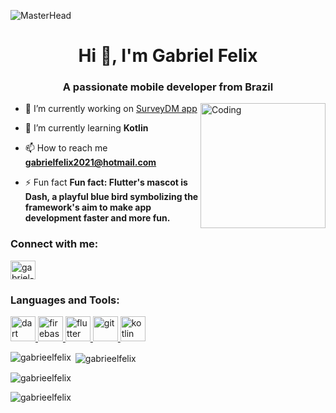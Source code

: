 ![MasterHead](https://github.com/gabrieelfelix/gabrieelfelix/assets/102039571/cb883e67-3b83-4aef-bfac-cdfe667b992d)


<h1 align="center">Hi 👋, I'm Gabriel Felix</h1>
<h3 align="center">A passionate mobile developer from Brazil</h3>
<img align="right" alt="Coding" width="200" src="https://proeffico.com/wp-content/uploads/2023/10/app-development-1.gif">

- 🔭 I’m currently working on [SurveyDM app](https://github.com/DemmiBot/field_research_app)

- 🌱 I’m currently learning **Kotlin**

- 📫 How to reach me **gabrielfelix2021@hotmail.com**

- ⚡ Fun fact **Fun fact: Flutter's mascot is Dash, a playful blue bird symbolizing the framework's aim to make app development faster and more fun.**

<h3 align="left">Connect with me:</h3>
<p align="left">
<a href="https://linkedin.com/in/gabriel-felix-33648529b" target="blank"><img align="center" src="https://raw.githubusercontent.com/rahuldkjain/github-profile-readme-generator/master/src/images/icons/Social/linked-in-alt.svg" alt="gabriel-felix-33648529b" height="30" width="40" /></a>
</p>

<h3 align="left">Languages and Tools:</h3>
<p align="left"> <a href="https://dart.dev" target="_blank" rel="noreferrer"> <img src="https://www.vectorlogo.zone/logos/dartlang/dartlang-icon.svg" alt="dart" width="40" height="40"/> </a> <a href="https://firebase.google.com/" target="_blank" rel="noreferrer"> <img src="https://www.vectorlogo.zone/logos/firebase/firebase-icon.svg" alt="firebase" width="40" height="40"/> </a> <a href="https://flutter.dev" target="_blank" rel="noreferrer"> <img src="https://www.vectorlogo.zone/logos/flutterio/flutterio-icon.svg" alt="flutter" width="40" height="40"/> </a> <a href="https://git-scm.com/" target="_blank" rel="noreferrer"> <img src="https://www.vectorlogo.zone/logos/git-scm/git-scm-icon.svg" alt="git" width="40" height="40"/> </a> <a href="https://kotlinlang.org" target="_blank" rel="noreferrer"> <img src="https://www.vectorlogo.zone/logos/kotlinlang/kotlinlang-icon.svg" alt="kotlin" width="40" height="40"/> </a> </p>

<p><img align="left" src="https://github-readme-stats.vercel.app/api/top-langs?username=gabrieelfelix&show_icons=true&theme=dark&title_color=f9bf95&text_color=ffffff&locale=en&layout=compact" alt="gabrieelfelix" /></p>

<p>&nbsp;<img align="center" src="https://github-readme-stats.vercel.app/api?username=gabrieelfelix&show_icons=true&theme=dark&title_color=f9bf95&icon_color=f9bf95&text_color=ffffff&locale=en" alt="gabrieelfelix" /></p>



<p><img align="center" src="https://github-readme-streak-stats.herokuapp.com/?user=gabrieelfelix&theme=dark" alt="gabrieelfelix" /></p>

<p align="left"> <img src="https://komarev.com/ghpvc/?username=gabrieelfelix&label=Profile%20views&color=f7dac2&style=flat" alt="gabrieelfelix" /> </p>
